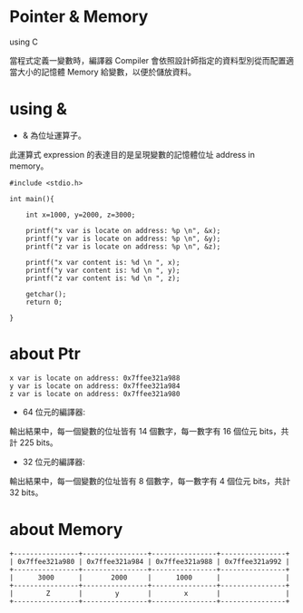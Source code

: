 # Pointer & Memory
using C

當程式定義一變數時，編譯器 Compiler 會依照設計師指定的資料型別從而配置適當大小的記憶體 Memory 給變數，以便於儲放資料。

# using &

* & 為位址運算子。

此運算式 expression 的表達目的是呈現變數的記憶體位址 address in memory。

    #include <stdio.h>

    int main(){

        int x=1000, y=2000, z=3000;

        printf("x var is locate on address: %p \n", &x);
        printf("y var is locate on address: %p \n", &y);
        printf("z var is locate on address: %p \n", &z);

        printf("x var content is: %d \n ", x);
        printf("y var content is: %d \n ", y);
        printf("z var content is: %d \n ", z);

        getchar();
        return 0;

    }
    
# about Ptr

    x var is locate on address: 0x7ffee321a988 
    y var is locate on address: 0x7ffee321a984 
    z var is locate on address: 0x7ffee321a980
    

* 64 位元的編譯器:

輸出結果中，每一個變數的位址皆有 14 個數字，每一數字有 16 個位元 bits，共計 225 bits。

* 32 位元的編譯器:

輸出結果中，每一個變數的位址皆有 8 個數字，每一數字有 4 個位元 bits，共計 32 bits。

# about Memory

    +----------------+----------------+----------------+----------------+
    | 0x7ffee321a980 | 0x7ffee321a984 | 0x7ffee321a988 | 0x7ffee321a992 |
    +----------------+----------------+----------------+----------------+
    |      3000      |       2000     |      1000      |                |
    +----------------+----------------+----------------+----------------+
    |        Z       |        y       |        x       |                |
    +----------------+----------------+----------------+----------------+
    

